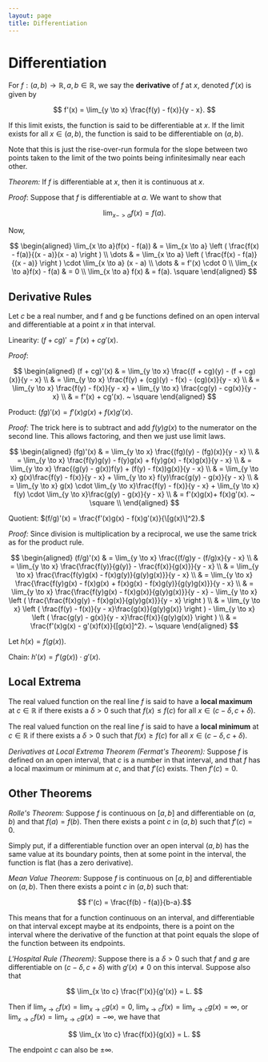 ```yaml
---
layout: page
title: Differentiation
---
```


# Differentiation

For $f: (a,b) \to \mathbb{R}, a,b \in \mathbb{R}$, we say the **derivative** of $f$ at $x,$ denoted $f'(x)$ is given by

$$ f'(x) = \lim_{y \to x} \frac{f(y) - f(x)}{y - x}. $$

If this limit exists, the function is said to be differentiable at $x.$ If the limit exists for all $x \in (a,b),$ the function is said to be differentiable on $(a,b).$

Note that this is just the rise-over-run formula for the slope between two points taken to the limit of the two points being infinitesimally near each other.

*Theorem:* If $f$ is differentiable at $x,$ then it is continuous at $x.$

*Proof*: Suppose that $f$ is differentiable at $a.$ We want to show that

$$ \lim_{x -> a} f(x) = f(a). $$

Now,

$$ \begin{aligned}
    \lim_{x \to a}(f(x) - f(a)) & = \lim_{x \to a} \left ( \frac{f(x) - f(a)}{(x - a)}(x - a) \right ) \\
                \dots                   & = \lim_{x \to a} \left ( \frac{f(x) - f(a)}{(x - a)} \right ) \cdot \lim_{x \to a} (x - a) \\
                \dots                    & = f'(x) \cdot 0 \\
    \lim_{x \to a}f(x) - f(a)       & = 0 \\
    \lim_{x \to a} f(x)             & = f(a). \square
    \end{aligned}                               
$$

## Derivative Rules

Let $c$ be a real number, and f and g be functions defined on an open interval and differentiable at a point $x$ in that interval.

Linearity: $(f+cg)' = f'(x) + cg'(x).$

*Proof*:

$$ \begin{aligned}
    (f + cg)'(x) & = \lim_{y \to x} \frac{(f + cg)(y) - (f + cg)(x)}{y - x} \\
                 & = \lim_{y \to x} \frac{f(y) + (cg)(y) - f(x) - (cg)(x)}{y - x} \\
                 & = \lim_{y \to x} \frac{f(y) - f(x)}{y - x} + \lim_{y \to x} \frac{cg(y) - cg(x)}{y - x} \\
                 & = f'(x) + cg'(x). ~ \square
\end{aligned} $$

Product: $(fg)'(x) = f'(x)g(x) +f(x)g'(x).$

*Proof:* The trick here is to subtract and add $f(y)g(x)$ to the numerator on the second line. This allows factoring, and then we just use limit laws.

$$ \begin{aligned}
    (fg)'(x) & = \lim_{y \to x} \frac{(fg)(y) - (fg)(x)}{y - x} \\
             & = \lim_{y \to x} \frac{f(y)g(y) - f(y)g(x) + f(y)g(x) - f(x)g(x)}{y - x} \\
             & = \lim_{y \to x} \frac{(g(y) - g(x))f(y) + (f(y) - f(x))g(x)}{y - x} \\
             & =  \lim_{y \to x} g(x)\frac{f(y) - f(x)}{y - x}  + \lim_{y \to x} f(y)\frac{g(y) - g(x)}{y - x} \\
             & =  \lim_{y \to x} g(x) \cdot \lim_{y \to x}\frac{f(y) - f(x)}{y - x}  + \lim_{y \to x} f(y) \cdot \lim_{y \to x}\frac{g(y) - g(x)}{y - x} \\
             & = f'(x)g(x)+ f(x)g'(x). ~ \square \\
\end{aligned}
$$

Quotient: $(f/g)'(x) = \frac{f'(x)g(x) - f(x)g'(x)}{\[g(x)\]^2}.$

*Proof:* Since division is multiplication by a reciprocal, we use the same trick as for the product rule.

$$
\begin{aligned}
    (f/g)'(x) & = \lim_{y \to x} \frac{(f/g)y - (f/g)x}{y - x} \\
              & = \lim_{y \to x}  \frac{\frac{f(y)}{g(y)} - \frac{f(x)}{g(x)}}{y - x} \\
              & = \lim_{y \to x}  \frac{\frac{f(y)g(x) - f(x)g(y)}{g(y)g(x)}}{y - x} \\
              & = \lim_{y \to x}  \frac{\frac{f(y)g(x) - f(x)g(x) + f(x)g(x) - f(x)g(y)}{g(y)g(x)}}{y - x} \\
              & = \lim_{y \to x}  \frac{\frac{f(y)g(x) - f(x)g(x)}{g(y)g(x)}}{y - x}  - \lim_{y \to x} \left (  \frac{\frac{f(x)g(y) - f(x)g(x)}{g(y)g(x)}}{y - x} \right ) \\
              & = \lim_{y \to x} \left ( \frac{f(y) - f(x)}{y - x}\frac{g(x)}{g(y)g(x)} \right )  - \lim_{y \to x} \left ( \frac{g(y) - g(x)}{y - x}\frac{f(x)}{g(y)g(x)} \right ) \\
              & = \frac{f'(x)g(x) - g'(x)f(x)}{[g(x)]^2}. ~ \square
\end{aligned}
$$ 

Let $h(x) = f(g(x)).$

Chain: $h'(x) = f'(g(x)) \cdot g'(x).$

## Local Extrema
The real valued function on the real line $f$ is said to have a **local maximum** at $c \in \mathbb{R}$ if there exists a $\delta > 0$ such that $f(x) \leq f(c)$ for all $x \in (c - \delta, c + \delta).$

The real valued function on the real line $f$ is said to have a **local minimum** at $c \in \mathbb{R}$ if there exists a $\delta > 0$ such that $f(x) \geq f(c)$ for all $x \in (c - \delta, c + \delta).$

*Derivatives at Local Extrema Theorem (Fermat's Theorem):* Suppose $f$ is defined on an open interval, that $c$ is a number in that interval, and that $f$ has a local maximum or minimum at $c,$ and that $f'(c)$ exists. Then $f'(c) = 0.$

## Other Theorems

*Rolle's Theorem:* Suppose $f$ is continuous on $[a,b]$ and differentiable on $(a,b)$ and that $f(a) = f(b).$ Then there exists a point $c$ in $(a,b)$ such that $f'(c) = 0.$

Simply put, if a differentiable function over an open interval $(a,b)$ has the same value at its boundary points, then at some point in the interval, the function is flat (has a zero derivative).

*Mean Value Theorem:* Suppose $f$ is continuous on $[a,b]$ and differentiable on $(a,b).$ Then there exists a point $c$ in $(a,b)$ such that:

$$ f'(c) = \frac{f(b) - f(a)}{b-a}.$$

This means that for a function continuous on an interval, and differentiable on that interval except maybe at its endpoints, there is a point on the interval where the derivative of the function at that point equals the slope of the function between its endpoints.

*L'Hospital Rule (Theorem)*: Suppose there is a $\delta > 0$ such that $f$ and $g$ are differentiable on $(c  - \delta, c + \delta)$ with $g'(x) \neq 0$ on this interval. Suppose also that

$$ \lim_{x \to c} \frac{f'(x)}{g'(x)} = L. $$

Then if $\lim_{x \to c}f(x) = \lim_{x \to c}g(x) = 0,$ $\lim_{x \to c}f(x) = \lim_{x \to c}g(x) = \infty,$ or $\lim_{x \to c}f(x) = \lim_{x \to c}g(x) = -\infty,$ we have that

$$ \lim_{x \to c} \frac{f(x)}{g(x)} = L. $$

The endpoint $c$ can also be $\pm \infty.$